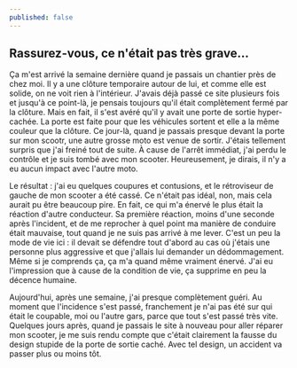 ```yaml
---
published: false
---
```

## Rassurez-vous, ce n'était pas très grave...

Ça m'est arrivé la semaine dernière quand je passais un chantier près de chez moi. Il y a une clôture temporaire autour de lui, et comme elle est solide, on ne voit rien à l'intérieur. J'avais déjà passé ce site plusieurs fois et jusqu'à ce point-là, je pensais toujours qu'il était complètement fermé par la clôture. Mais en fait, il s'est avéré qu'il y avait une porte de sortie hyper-cachée. La porte est faite pour que les véhicules sortent et elle a la même couleur que la clôture. Ce jour-là, quand je passais presque devant la porte sur mon scootr, une autre grosse moto est venue de sortir. J'étais tellement surpris que j'ai freiné tout de suite. À cause de l'arrêt immédiat, j'ai perdu le contrôle et je suis tombé avec mon scooter. Heureusement, je dirais, il n'y a eu aucun impact avec l'autre moto.

Le résultat : j'ai eu quelques coupures et contusions, et le rétroviseur de gauche de mon scooter a été cassé. Ce n'était pas idéal, non, mais cela aurait pu être beaucoup pire. En fait, ce qui m'a énervé le plus était la réaction d'autre conducteur. Sa première réaction, moins d'une seconde après l'incident, et de me reprocher à quel point ma manière de conduire était mauvaise, tout quand je ne suis pas arrivé à me lever. C'est un peu la mode de vie ici : il devait se défendre tout d'abord au cas où j'étais une personne plus aggressive et que j'allais lui demander un dédommagement. Même si je comprends ça, ça m'a quand même vraiment énervé. J'ai eu l'impression que à cause de la condition de vie, ça supprime en peu la décence humaine.

Aujourd'hui, après une semaine, j'ai presque complètement guéri. Au moment que l'incidence s'est passé, franchement je n'ai pas été sur qui était le coupable, moi ou l'autre gars, parce que tout s'est passé très vite. Quelques jours après, quand je passais le site à nouveau pour aller réparer mon scooter, je me suis rendu compte que c'était clairement la fausse du design stupide de la porte de sortie caché. Avec tel design, un accident va passer plus ou moins tôt.
